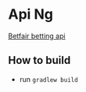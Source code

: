 
# Api Ng 
[Betfair betting api](http://docs.developer.betfair.com/docs/display/1smk3cen4v3lu3yomq5qye0ni/Betting+API)

## How to build
* run ```gradlew build```